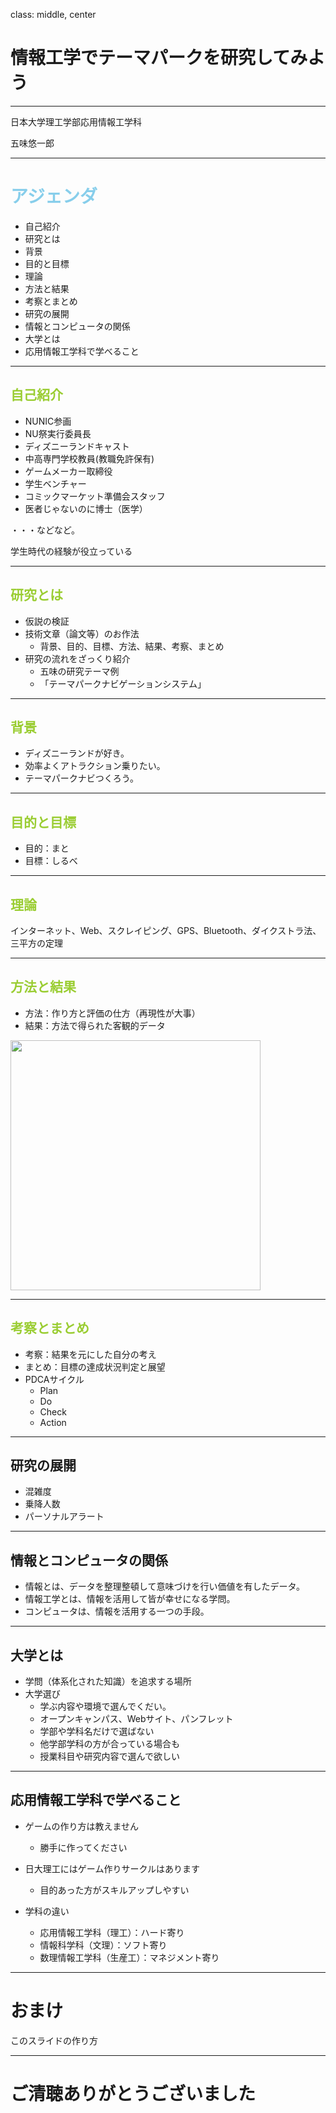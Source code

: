 class: middle, center

# 情報工学でテーマパークを研究してみよう
___
日本大学理工学部応用情報工学科

五味悠一郎

---

# <font color="skyblue">アジェンダ</font>
- 自己紹介
- 研究とは
- 背景
- 目的と目標
- 理論
- 方法と結果
- 考察とまとめ
- 研究の展開
- 情報とコンピュータの関係
- 大学とは
- 応用情報工学科で学べること

---

## <font color="yellowgreen">自己紹介</font>
- NUNIC参画
- NU祭実行委員長
- ディズニーランドキャスト
- 中高専門学校教員(教職免許保有)
- ゲームメーカー取締役
- 学生ベンチャー
- コミックマーケット準備会スタッフ
- 医者じゃないのに博士（医学）

・・・などなど。

学生時代の経験が役立っている

---

## <font color="yellowgreen">研究とは</font>

- 仮説の検証
- 技術文章（論文等）のお作法
  - 背景、目的、目標、方法、結果、考察、まとめ
- 研究の流れをざっくり紹介
  - 五味の研究テーマ例
  - 「テーマパークナビゲーションシステム」

---

## <font color="yellowgreen">背景</font>

- ディズニーランドが好き。
- 効率よくアトラクション乗りたい。
- テーマパークナビつくろう。

---

## <font color="yellowgreen">目的と目標</font>

- 目的：まと
- 目標：しるべ

---

## <font color="yellowgreen">理論</font>

インターネット、Web、スクレイピング、GPS、Bluetooth、ダイクストラ法、三平方の定理

---

## <font color="yellowgreen">方法と結果</font>

- 方法：作り方と評価の仕方（再現性が大事）
- 結果：方法で得られた客観的データ

<img src="https://dl.dropbox.com/s/599b7wcmv30l4p3/3%20-%20%E3%82%B3%E3%83%94%E3%83%BC.png" width=400>

---

## <font color="yellowgreen">考察とまとめ</font>

- 考察：結果を元にした自分の考え
- まとめ：目標の達成状況判定と展望
- PDCAサイクル
  - Plan
  - Do
  - Check
  - Action

---

## 研究の展開

- 混雑度
- 乗降人数
- パーソナルアラート

---

## 情報とコンピュータの関係

- 情報とは、データを整理整頓して意味づけを行い価値を有したデータ。
- 情報工学とは、情報を活用して皆が幸せになる学問。
- コンピュータは、情報を活用する一つの手段。

---

## 大学とは

- 学問（体系化された知識）を追求する場所
- 大学選び
  - 学ぶ内容や環境で選んでくだい。
  - オープンキャンパス、Webサイト、パンフレット
  - 学部や学科名だけで選ばない
  - 他学部学科の方が合っている場合も
  - 授業科目や研究内容で選んで欲しい

---

## 応用情報工学科で学べること

- ゲームの作り方は教えません
  - 勝手に作ってください

- 日大理工にはゲーム作りサークルはあります
  - 目的あった方がスキルアップしやすい

- 学科の違い
  - 応用情報工学科（理工）：ハード寄り
  - 情報科学科（文理）：ソフト寄り
  - 数理情報工学科（生産工）：マネジメント寄り

---

# おまけ

このスライドの作り方

---

# ご清聴ありがとうございました
